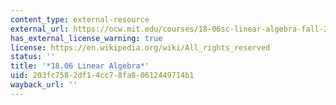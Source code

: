 ```yaml
---
content_type: external-resource
external_url: https://ocw.mit.edu/courses/18-06sc-linear-algebra-fall-2011/
has_external_license_warning: true
license: https://en.wikipedia.org/wiki/All_rights_reserved
status: ''
title: '*18.06 Linear Algebra*'
uid: 203fc758-2df1-4cc7-8fa8-0612449714b1
wayback_url: ''
---
```

